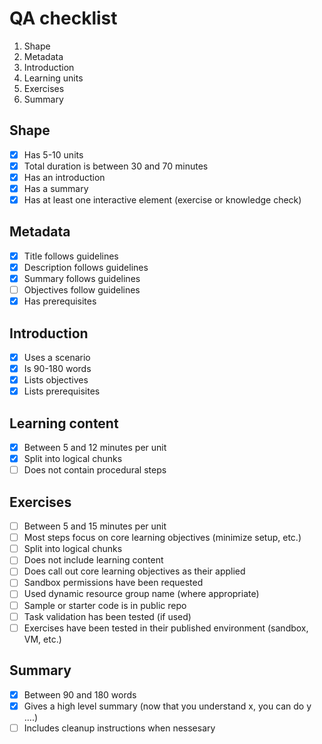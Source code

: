 # QA checklist

1. Shape
1. Metadata
1. Introduction
1. Learning units
1. Exercises
1. Summary

## Shape

- [X] Has 5-10 units
- [X] Total duration is between 30 and 70 minutes
- [X] Has an introduction
- [X] Has a summary
- [X] Has at least one interactive element (exercise or knowledge check)

## Metadata

- [X] Title follows guidelines
- [X] Description follows guidelines
- [X] Summary follows guidelines
- [ ] Objectives follow guidelines
- [X] Has prerequisites

## Introduction

- [X] Uses a scenario 
- [X] Is 90-180 words
- [X] Lists objectives
- [X] Lists prerequisites

## Learning content

- [X] Between 5 and 12 minutes per unit
- [X] Split into logical chunks
- [ ] Does not contain procedural steps

## Exercises

- [ ] Between 5 and 15 minutes per unit
- [ ] Most steps focus on core learning objectives (minimize setup, etc.)
- [ ] Split into logical chunks
- [ ] Does not include learning content
- [ ] Does call out core learning objectives as their applied
- [ ] Sandbox permissions have been requested
- [ ] Used dynamic resource group name (where appropriate)
- [ ] Sample or starter code is in public repo
- [ ] Task validation has been tested (if used)
- [ ] Exercises have been tested in their published environment (sandbox, VM, etc.)

## Summary

- [X] Between 90 and 180 words
- [X] Gives a high level summary (now that you understand x, you can do y ....)
- [ ] Includes cleanup instructions when nessesary
